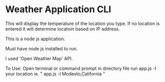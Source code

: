 # Weather Application CLI

This will display the temperature of the location you type. If no location is entered it will determine locatoin based on IP address.

This is a node js application.

Must have node js installed to run.

I used 'Open Weather Map' API.


To Use:
 Open terminal or command prompt in directory file 
 run app.js -l your location 
 ie. " app.js -l Modesto,California "

